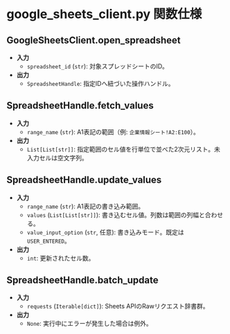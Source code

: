 # google_sheets_client.py 関数仕様

## GoogleSheetsClient.open_spreadsheet
- **入力**
  - `spreadsheet_id` (`str`): 対象スプレッドシートのID。
- **出力**
  - `SpreadsheetHandle`: 指定IDへ紐づいた操作ハンドル。

## SpreadsheetHandle.fetch_values
- **入力**
  - `range_name` (`str`): A1表記の範囲（例: `企業情報シート!A2:E100`）。
- **出力**
  - `List[List[str]]`: 指定範囲のセル値を行単位で並べた2次元リスト。未入力セルは空文字列。

## SpreadsheetHandle.update_values
- **入力**
  - `range_name` (`str`): A1表記の書き込み範囲。
  - `values` (`List[List[str]]`): 書き込むセル値。列数は範囲の列幅と合わせる。
  - `value_input_option` (`str`, 任意): 書き込みモード。既定は `USER_ENTERED`。
- **出力**
  - `int`: 更新されたセル数。

## SpreadsheetHandle.batch_update
- **入力**
  - `requests` (`Iterable[dict]`): Sheets APIのRawリクエスト辞書群。
- **出力**
  - `None`: 実行中にエラーが発生した場合は例外。
